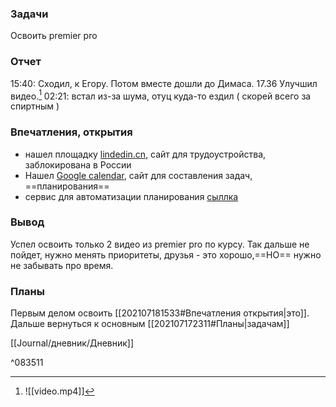 
### Задачи
Освоить premier pro

### Отчет
15:40: Сходил, к Егору. Потом вместе дошли до Димаса.
17.36 Улучшил видео.[^1] 
02:21: встал из-за шума, отуц куда-то ездил ( скорей всего за спиртным )

### Впечатления, открытия

- нашел площадку [lindedin.cn](https://www.linkedin.cn/signup), сайт для трудоустройства, заблокирована в России 
- Нашел [Google calendar](https://calendar.google.com/calendar/u/0/r?pli=1), сайт для составления задач, ==планирования== 
- сервис для автоматизации планирования [сыллка](https://calendly.com/)


### Вывод

Успел освоить только 2 видео из premier pro по курсу. Так дальше не пойдет, нужно менять приоритеты, друзья - это хорошо,==НО== нужно не забывать про время. 

### Планы

Первым делом освоить [[202107181533#Впечатления открытия|это]]. Дальше вернуться к основным [[202107172311#Планы|задачам]]

[[Journal/дневник/Дневник]]

[^1]:![[video.mp4]]

^083511
